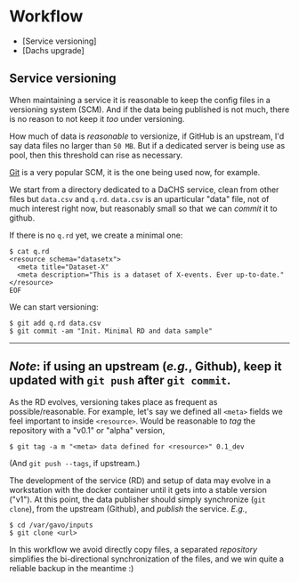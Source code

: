 # Workflow

* [Service versioning]
* [Dachs upgrade]


## Service versioning

When maintaining a service it is reasonable to keep the config files in
a versioning system (SCM).
And if the data being published is not much, there is no reason to not keep
it _too_ under versioning.

How much of data is _reasonable_ to versionize, if GitHub is an upstream, I'd
say data files no larger than `50 MB`.
But if a dedicated server is being use as pool, then this threshold can rise
as necessary.

[Git](https://git-scm.org) is a very popular SCM, it is the one being used now,
for example.

We start from a directory dedicated to a DaCHS service, clean from other
files but `data.csv` and `q.rd`.
`data.csv` is an uparticular "data" file, not of much interest right now,
but reasonably small so that we can _commit_ it to github.

If there is no `q.rd` yet, we create a minimal one:
```
$ cat q.rd
<resource schema="datasetx">
  <meta title="Dataset-X"
  <meta description="This is a dataset of X-events. Ever up-to-date."
</resource>
EOF
```

We can start versioning:
```
$ git add q.rd data.csv
$ git commit -am "Init. Minimal RD and data sample"
```

---
*Note*: if using an upstream (_e.g._, Github), keep it updated with `git push`
after `git commit`.
---

As the RD evolves, versioning takes place as frequent as possible/reasonable.
For example, let's say we defined all `<meta>` fields we feel important to
inside `<resource>`.
Would be reasonable to _tag_ the repository with a "v0.1" or "alpha" version,
```
$ git tag -a m "<meta> data defined for <resource>" 0.1_dev
```
(And `git push --tags`, if upstream.)

The development of the service (RD) and setup of data may evolve in a workstation
with the docker container until it gets into a stable version ("v1").
At this point, the data publisher should simply synchronize (`git clone`),
from the upstream (Github), and _publish_ the service. _E.g._,
```
$ cd /var/gavo/inputs
$ git clone <url>
```

In this workflow we avoid directly copy files, a separated _repository_
simplifies the bi-directional synchronization of the files, and we win
quite a reliable backup in the meantime :)
